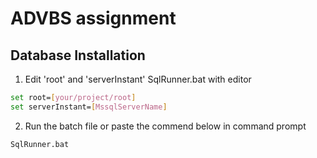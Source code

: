 # ADVBS assignment

## Database Installation
1. Edit 'root' and 'serverInstant' SqlRunner.bat with editor 

```sh
set root=[your/project/root]
set serverInstant=[MssqlServerName]
```

2. Run the batch file or paste the commend below in command prompt

```sh
SqlRunner.bat
```
